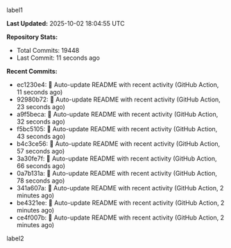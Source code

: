 
label1 
<!-- ACTIVITY_START -->
**Last Updated:** 2025-10-02 18:04:55 UTC

**Repository Stats:**
- Total Commits: 19448
- Last Commit: 11 seconds ago

**Recent Commits:**
- ec1230e4: 🤖 Auto-update README with recent activity (GitHub Action, 11 seconds ago)
- 92980b72: 🤖 Auto-update README with recent activity (GitHub Action, 23 seconds ago)
- a9f5beca: 🤖 Auto-update README with recent activity (GitHub Action, 32 seconds ago)
- f5bc5105: 🤖 Auto-update README with recent activity (GitHub Action, 43 seconds ago)
- b4c3ce56: 🤖 Auto-update README with recent activity (GitHub Action, 57 seconds ago)
- 3a30fe7f: 🤖 Auto-update README with recent activity (GitHub Action, 66 seconds ago)
- 0a7b131a: 🤖 Auto-update README with recent activity (GitHub Action, 78 seconds ago)
- 341a607a: 🤖 Auto-update README with recent activity (GitHub Action, 2 minutes ago)
- be4321ee: 🤖 Auto-update README with recent activity (GitHub Action, 2 minutes ago)
- ce4f007b: 🤖 Auto-update README with recent activity (GitHub Action, 2 minutes ago)
<!-- ACTIVITY_END -->

label2
